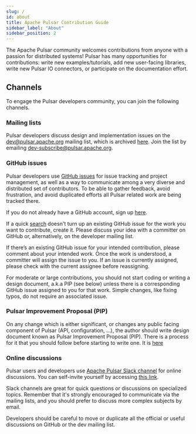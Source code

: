 ```yaml
---
slug: /
id: about
title: Apache Pulsar Contribution Guide
sidebar_label: "About"
sidebar_position: 2
---
```


The Apache Pulsar community welcomes contributions from anyone with a passion for distributed systems! Pulsar has many opportunities for contributions: write new examples/tutorials, add new user-facing libraries, write new Pulsar IO connectors, or participate on the documentation effort.

## Channels

To engage the Pulsar developers community, you can join the following channels. 

### Mailing lists

Pulsar developers discuss design and implementation issues on the dev@pulsar.apache.org mailing list, which is archived [here](https://lists.apache.org/list.html?dev@pulsar.apache.org). Join the list by emailing dev-subscribe@pulsar.apache.org.

### GitHub issues

Pulsar developers use [GitHub issues](https://github.com/apache/pulsar/issues) for issue tracking and project management, as well as a way to communicate among a very diverse and distributed set of contributors. To be able to gather feedback, avoid frustration, and avoid duplicated efforts all Pulsar related work are being tracked there.

If you do not already have a GitHub account, sign up [here](https://github.com/join).

If a quick [search](https://github.com/apache/pulsar/issues) doesn't turn up an existing GitHub issue for the work you want to contribute, create it. Please discuss your idea with a committer on GitHub or, alternatively, on the developer mailing list.

If there’s an existing GitHub issue for your intended contribution, please comment about your intended work. Once the work is understood, a committer will assign the issue to you. If an issue is currently assigned, please check with the current assignee before reassigning.

For moderate or large contributions, you should not start coding or writing a design document, a.k.a PIP (see below) unless there is a corresponding GitHub issue assigned to you for that work. Simple changes, like fixing typos, do not require an associated issue.

### Pulsar Improvement Proposal (PIP)

On any change which is either significant, or changes any public facing component of Pulsar (API, configuration, ...), the author should write design document known as Pulsar Improvement Proposal (PIP). There is a process for it that you should follow before starting to write one. It is [here]([url](https://github.com/apache/pulsar/blob/master/wiki/proposals/PIP.md))

### Online discussions

Pulsar users and developers use [Apache Pulsar Slack channel](https://apache-pulsar.slack.com/) for online discussions. You can self-invite yourself by accessing [this link](https://communityinviter.com/apps/apache-pulsar/apache-pulsar).

Slack channels are great for quick questions or discussions on specialized topics. Remember that it's strongly encouraged to communicate via the mailing lists, and you should prefer to discuss more complex subjects by email. 

Developers should be careful to move or duplicate all the official or useful discussions on GitHub or the dev mailing list.
